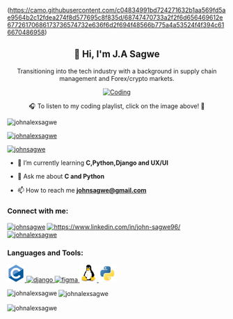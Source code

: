 (https://camo.githubusercontent.com/c04834991bd724271632b1aa569fd5ae9564b2c12fdea274f8d577695c8f835d/68747470733a2f2f6d656469612e67726170686173736574732e636f6d2f694f48566b775a4a53524f4f394c616670486958)
<h2 align="center">👋 Hi, I'm J.A Sagwe</h2>
<p align="center">Transitioning into the tech industry with a background in supply chain management and Forex/crypto markets.</p>

<div align="center">
  <a href="https://open.spotify.com/playlist/0zWJLT2eAhXG4Qovlwves8?si=c7c7619eef094501">
    <img alt="Coding" width="400" src="https://camo.githubusercontent.com/bdf64db7ecc488c26bedeca8dd6a4909eecb2f05b2d06698c14013fab5b4e5cf/68747470733a2f2f692e696d6775722e636f6d2f6d5649723230372e676966">
  </a>
  <p align="center">🎧 To listen to my coding playlist, click on the image above! 🎵</p>
</div>


<p align="left"> <img src="https://komarev.com/ghpvc/?username=johnalexsagwe&label=Profile%20views&color=0e75b6&style=flat" alt="johnalexsagwe" /> </p>

<p align="left"> <a href="https://github.com/ryo-ma/github-profile-trophy"><img src="https://github-profile-trophy.vercel.app/?username=johnalexsagwe" alt="johnalexsagwe" /></a> </p>

<p align="left"> <a href="https://twitter.com/johnsagwe" target="blank"><img src="https://img.shields.io/twitter/follow/johnsagwe?logo=twitter&style=for-the-badge" alt="johnsagwe" /></a> </p>

- 🌱 I’m currently learning **C,Python,Django and UX/UI**

- 💬 Ask me about **C and Python**

- 📫 How to reach me **johnsagwe@gmail.com**

<h3 align="left">Connect with me:</h3>
<p align="left">
<a href="https://twitter.com/johnsagwe" target="blank"><img align="center" src="https://raw.githubusercontent.com/rahuldkjain/github-profile-readme-generator/master/src/images/icons/Social/twitter.svg" alt="johnsagwe" height="30" width="40" /></a>
<a href="https://linkedin.com/in/https://www.linkedin.com/in/john-sagwe96/" target="blank"><img align="center" src="https://raw.githubusercontent.com/rahuldkjain/github-profile-readme-generator/master/src/images/icons/Social/linked-in-alt.svg" alt="https://www.linkedin.com/in/john-sagwe96/" height="30" width="40" /></a>
<a href="https://www.leetcode.com/johnalexsagwe" target="blank"><img align="center" src="https://raw.githubusercontent.com/rahuldkjain/github-profile-readme-generator/master/src/images/icons/Social/leet-code.svg" alt="johnalexsagwe" height="30" width="40" /></a>
</p>

<h3 align="left">Languages and Tools:</h3>
<p align="left"> <a href="https://www.cprogramming.com/" target="_blank" rel="noreferrer"> <img src="https://raw.githubusercontent.com/devicons/devicon/master/icons/c/c-original.svg" alt="c" width="40" height="40"/> </a> <a href="https://www.djangoproject.com/" target="_blank" rel="noreferrer"> <img src="https://cdn.worldvectorlogo.com/logos/django.svg" alt="django" width="40" height="40"/> </a> <a href="https://www.figma.com/" target="_blank" rel="noreferrer"> <img src="https://www.vectorlogo.zone/logos/figma/figma-icon.svg" alt="figma" width="40" height="40"/> </a> <a href="https://www.linux.org/" target="_blank" rel="noreferrer"> <img src="https://raw.githubusercontent.com/devicons/devicon/master/icons/linux/linux-original.svg" alt="linux" width="40" height="40"/> </a> <a href="https://www.python.org" target="_blank" rel="noreferrer"> <img src="https://raw.githubusercontent.com/devicons/devicon/master/icons/python/python-original.svg" alt="python" width="40" height="40"/> </a> </p>

<p><img align="left" src="https://github-readme-stats.vercel.app/api/top-langs?username=johnalexsagwe&show_icons=true&locale=en&layout=compact" alt="johnalexsagwe" /></p>

<p>&nbsp;<img align="center" src="https://github-readme-stats.vercel.app/api?username=johnalexsagwe&show_icons=true&locale=en" alt="johnalexsagwe" /></p>

<p><img align="center" src="https://github-readme-streak-stats.herokuapp.com/?user=johnalexsagwe&" alt="johnalexsagwe" /></p>

